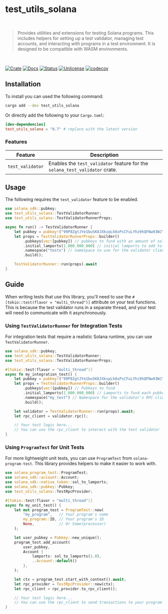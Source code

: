 # test_utils_solana

<br />

> Provides utilities and extensions for testing Solana programs. This includes helpers for setting up a test validator, managing test accounts, and interacting with programs in a test environment. It is designed to be compatible with WASM environments.

<br />

[![Crate][crate-image]][crate-link] [![Docs][docs-image]][docs-link] [![Status][ci-status-image]][ci-status-link] [![Unlicense][unlicense-image]][unlicense-link] [![codecov][codecov-image]][codecov-link]

## Installation

To install you can used the following command:

```bash
cargo add --dev test_utils_solana
```

Or directly add the following to your `Cargo.toml`:

```toml
[dev-dependencies]
test_utils_solana = "0.7" # replace with the latest version
```

### Features

| Feature          | Description                                                                 |
| ---------------- | --------------------------------------------------------------------------- |
| `test_validator` | Enables the `test_validator` feature for the `solana_test_validator` crate. |

## Usage

The following requires the `test_validator` feature to be enabled.

```rust
use solana_sdk::pubkey;
use test_utils_solana::TestValidatorRunner;
use test_utils_solana::TestValidatorRunnerProps;

async fn run() -> TestValidatorRunner {
	let pubkey = pubkey!("99P8ZgtJYe1buSK8JXkvpLh8xPsCFuLYhz9hQFNw93WJ");
	let props = TestValidatorRunnerProps::builder()
		.pubkeys(vec![pubkey]) // pubkeys to fund with an amount of sol each
		.initial_lamports(1_000_000_000) // initial lamports to add to each pubkey account
		.namespace("tests") // namespace to use for the validator client rpc
		.build();

	TestValidatorRunner::run(props).await
}
```

## Guide

When writing tests that use this library, you'll need to use the `#[tokio::test(flavor = "multi_thread")]` attribute on your test functions. This is because the test validator runs in a separate thread, and your test will need to communicate with it asynchronously.

### Using `TestValidatorRunner` for Integration Tests

For integration tests that require a realistic Solana runtime, you can use `TestValidatorRunner`.

```rust
use solana_sdk::pubkey;
use test_utils_solana::TestValidatorRunner;
use test_utils_solana::TestValidatorRunnerProps;

#[tokio::test(flavor = "multi_thread")]
async fn my_integration_test() {
	let pubkey = pubkey!("99P8ZgtJYe1buSK8JXkvpLh8xPsCFuLYhz9hQFNw93WJ");
	let props = TestValidatorRunnerProps::builder()
		.pubkeys(vec![pubkey]) // Pubkeys to fund
		.initial_lamports(1_000_000_000) // Lamports to fund each pubkey with
		.namespace("my_test") // Namespace for the validator's RPC client
		.build();

	let validator = TestValidatorRunner::run(props).await;
	let rpc_client = validator.rpc();

	// Your test logic here...
	// You can use the rpc_client to interact with the test validator
}
```

### Using `ProgramTest` for Unit Tests

For more lightweight unit tests, you can use `ProgramTest` from `solana-program-test`. This library provides helpers to make it easier to work with.

```rust
use solana_program_test::ProgramTest;
use solana_sdk::account::Account;
use solana_sdk::native_token::sol_to_lamports;
use solana_sdk::pubkey::Pubkey;
use test_utils_solana::TestRpcProvider;

#[tokio::test(flavor = "multi_thread")]
async fn my_unit_test() {
	let mut program_test = ProgramTest::new(
		"my_program",   // Your program's name
		my_program::ID, // Your program's ID
		None,           // Or Some(processor)
	);

	let user_pubkey = Pubkey::new_unique();
	program_test.add_account(
		user_pubkey,
		Account {
			lamports: sol_to_lamports(1.0),
			..Account::default()
		},
	);

	let ctx = program_test.start_with_context().await;
	let rpc_provider = TestRpcProvider::new(ctx);
	let rpc_client = rpc_provider.to_rpc_client();

	// Your test logic here...
	// You can use the rpc_client to send transactions to your program
}
```

[crate-image]: https://img.shields.io/crates/v/test_utils_solana.svg
[crate-link]: https://crates.io/crates/test_utils_solana
[docs-image]: https://docs.rs/test_utils_solana/badge.svg
[docs-link]: https://docs.rs/test_utils_solana/
[ci-status-image]: https://github.com/ifiokjr/wasm_solana/workflows/ci/badge.svg
[ci-status-link]: https://github.com/ifiokjr/wasm_solana/actions?query=workflow:ci
[unlicense-image]: https://img.shields.io/badge/license-Unlicence-blue.svg
[unlicense-link]: https://opensource.org/license/unlicense
[codecov-image]: https://codecov.io/github/ifiokjr/wasm_solana/graph/badge.svg?token=87K799Q78I
[codecov-link]: https://codecov.io/github/ifiokjr/wasm_solana

<!-- Auto-update: 2025-10-20T12:44:50.375808 -->
